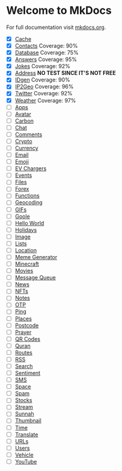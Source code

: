 # Welcome to MkDocs

For full documentation visit [mkdocs.org](https://www.mkdocs.org).

- [x] [Cache](/api/cache)
- [x] [Contacts](https://m3o.com/contact) Coverage: 90%
- [x] [Database](https://m3o.com/db) Coverage: 75%
- [x] [Answers](https://m3o.com/answer) Coverage: 95%
- [x] [Jokes](https://m3o.com/joke) Coverage: 92%
- [x] [Address](https://m3o.com/address) **NO TEST SINCE IT'S NOT FREE**
- [x] [IDgen](https://m3o.com/id) Coverage: 90%
- [x] [IP2Geo](https://m3o.com/ip) Coverage: 96%
- [x] [Twitter](https://m3o.com/twitter) Coverage: 92%
- [x] [Weather](https://m3o.com/weather) Coverage: 97%
- [ ] [Apps](https://m3o.com/app)
- [ ] [Avatar](https://m3o.com/avatar)
- [ ] [Carbon](https://m3o.com/carbon)
- [ ] [Chat](https://m3o.com/chat)
- [ ] [Comments](https://m3o.com/comments)
- [ ] [Crypto](https://m3o.com/crypto)
- [ ] [Currency](https://m3o.com/currency)
- [ ] [Email](https://m3o.com/email)
- [ ] [Emoji](https://m3o.com/emoji)
- [ ] [EV Chargers](https://m3o.com/evchargers)
- [ ] [Events](https://m3o.com/event)
- [ ] [Files](https://m3o.com/file)
- [ ] [Forex](https://m3o.com/forex)
- [ ] [Functions](https://m3o.com/function)
- [ ] [Geocoding](https://m3o.com/geocoding)
- [ ] [GIFs](https://m3o.com/gifs)
- [ ] [Goole](https://m3o.com/google)
- [ ] [Hello World](https://m3o.com/helloworld)
- [ ] [Holidays](https://m3o.com/holidays)
- [ ] [Image](https://m3o.com/image)
- [ ] [Lists](https://m3o.com/lists)
- [ ] [Location](https://m3o.com/location)
- [ ] [Meme Generator](https://m3o.com/memegen)
- [ ] [Minecraft](https://m3o.com/minecraft)
- [ ] [Movies](https://m3o.com/movie)
- [ ] [Message Queue](https://m3o.com/mq)
- [ ] [News](https://m3o.com/news)
- [ ] [NFTs](https://m3o.com/nft)
- [ ] [Notes](https://m3o.com/notes)
- [ ] [OTP](https://m3o.com/otp)
- [ ] [Ping](https://m3o.com/ping)
- [ ] [Places](https://m3o.com/place)
- [ ] [Postcode](https://m3o.com/postcode)
- [ ] [Prayer](https://m3o.com/prayer)
- [ ] [QR Codes](https://m3o.com/qr)
- [ ] [Quran](https://m3o.com/quran)
- [ ] [Routes](https://m3o.com/routing)
- [ ] [RSS](https://m3o.com/rss)
- [ ] [Search](https://m3o.com/search)
- [ ] [Sentiment](https://m3o.com/sentiment)
- [ ] [SMS](https://m3o.com/sms)
- [ ] [Space](https://m3o.com/space)
- [ ] [Spam](https://m3o.com/spam)
- [ ] [Stocks](https://m3o.com/stock)
- [ ] [Stream](https://m3o.com/stream)
- [ ] [Sunnah](https://m3o.com/sunnah)
- [ ] [Thumbnail](https://m3o.com/thumbnail)
- [ ] [Time](https://m3o.com/time)
- [ ] [Translate](https://m3o.com/translate)
- [ ] [URLs](https://m3o.com/url)
- [ ] [Users](https://m3o.com/user)
- [ ] [Vehicle](https://m3o.com/vehicle)
- [ ] [YouTube](https://m3o.com/youtube)